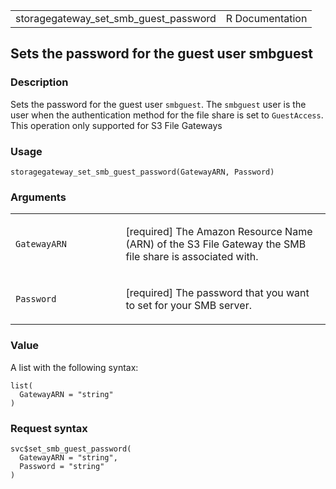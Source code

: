 <table style="width: 100%;">
<tbody>
<tr class="odd">
<td>storagegateway_set_smb_guest_password</td>
<td style="text-align: right;">R Documentation</td>
</tr>
</tbody>
</table>

## Sets the password for the guest user smbguest

### Description

Sets the password for the guest user `smbguest`. The `smbguest` user is
the user when the authentication method for the file share is set to
`GuestAccess`. This operation only supported for S3 File Gateways

### Usage

    storagegateway_set_smb_guest_password(GatewayARN, Password)

### Arguments

<table>
<colgroup>
<col style="width: 35%" />
<col style="width: 65%" />
</colgroup>
<tbody>
<tr class="odd">
<td><code
id="storagegateway_set_smb_guest_password_:_GatewayARN">GatewayARN</code></td>
<td><p>[required] The Amazon Resource Name (ARN) of the S3 File Gateway
the SMB file share is associated with.</p></td>
</tr>
<tr class="even">
<td><code
id="storagegateway_set_smb_guest_password_:_Password">Password</code></td>
<td><p>[required] The password that you want to set for your SMB
server.</p></td>
</tr>
</tbody>
</table>

### Value

A list with the following syntax:

    list(
      GatewayARN = "string"
    )

### Request syntax

    svc$set_smb_guest_password(
      GatewayARN = "string",
      Password = "string"
    )
